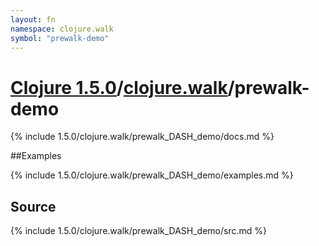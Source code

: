 ```yaml
---
layout: fn
namespace: clojure.walk
symbol: "prewalk-demo"
---
```


# [Clojure 1.5.0](../../)/[clojure.walk](../)/prewalk-demo

{% include 1.5.0/clojure.walk/prewalk_DASH_demo/docs.md %}

##Examples

{% include 1.5.0/clojure.walk/prewalk_DASH_demo/examples.md %}
## Source
{% include 1.5.0/clojure.walk/prewalk_DASH_demo/src.md %}

